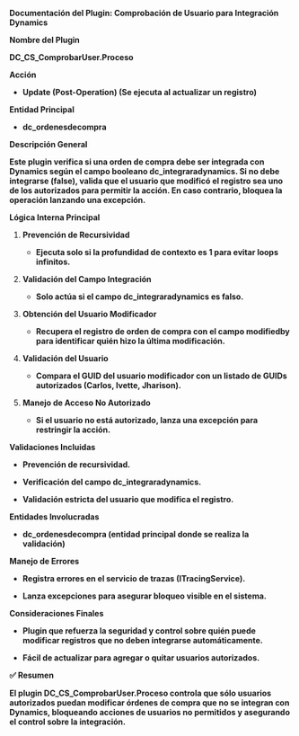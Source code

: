 **Documentación del Plugin: Comprobación de Usuario para Integración
Dynamics**

**Nombre del Plugin**

**DC_CS_ComprobarUser.Proceso**

**Acción**

- **Update (Post-Operation) (Se ejecuta al actualizar un registro)**

**Entidad Principal**

- **dc_ordenesdecompra**

**Descripción General**

**Este plugin verifica si una orden de compra debe ser integrada con
Dynamics según el campo booleano dc_integraradynamics. Si no debe
integrarse (false), valida que el usuario que modificó el registro sea
uno de los autorizados para permitir la acción. En caso contrario,
bloquea la operación lanzando una excepción.**

**Lógica Interna Principal**

1.  **Prevención de Recursividad**

    - **Ejecuta solo si la profundidad de contexto es 1 para evitar
      loops infinitos.**

2.  **Validación del Campo Integración**

    - **Solo actúa si el campo dc_integraradynamics es falso.**

3.  **Obtención del Usuario Modificador**

    - **Recupera el registro de orden de compra con el campo modifiedby
      para identificar quién hizo la última modificación.**

4.  **Validación del Usuario**

    - **Compara el GUID del usuario modificador con un listado de GUIDs
      autorizados (Carlos, Ivette, Jharison).**

5.  **Manejo de Acceso No Autorizado**

    - **Si el usuario no está autorizado, lanza una excepción para
      restringir la acción.**

**Validaciones Incluidas**

- **Prevención de recursividad.**

- **Verificación del campo dc_integraradynamics.**

- **Validación estricta del usuario que modifica el registro.**

**Entidades Involucradas**

- **dc_ordenesdecompra (entidad principal donde se realiza la
  validación)**

**Manejo de Errores**

- **Registra errores en el servicio de trazas (ITracingService).**

- **Lanza excepciones para asegurar bloqueo visible en el sistema.**

**Consideraciones Finales**

- **Plugin que refuerza la seguridad y control sobre quién puede
  modificar registros que no deben integrarse automáticamente.**

- **Fácil de actualizar para agregar o quitar usuarios autorizados.**

**✅ Resumen**

**El plugin DC_CS_ComprobarUser.Proceso controla que sólo usuarios
autorizados puedan modificar órdenes de compra que no se integran con
Dynamics, bloqueando acciones de usuarios no permitidos y asegurando el
control sobre la integración.**
